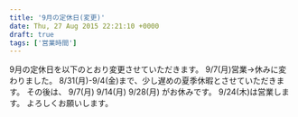 ```yaml
---
title: '9月の定休日(変更)'
date: Thu, 27 Aug 2015 22:21:10 +0000
draft: true
tags: ['営業時間']
---
```


9月の定休日を以下のとおり変更させていただきます。 9/7(月)営業→休みに変わりました。 8/31(月)-9/4(金)まで、少し遅めの夏季休暇とさせていただきます。 その後は、 9/7(月) 9/14(月) 9/28(月) がお休みです。 9/24(木)は営業します。 よろしくお願いします。